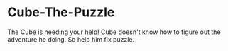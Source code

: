 # Cube-The-Puzzle
The Cube is needing your help! Cube doesn't know how to figure out the adventure he doing. So help him fix puzzle.
